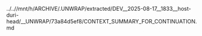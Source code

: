 ../..//mnt/h/ARCHIVE/.UNWRAP/extracted/DEV__2025-08-17__1833__host-duri-head/__UNWRAP/73a84d5ef8/CONTEXT_SUMMARY_FOR_CONTINUATION.md